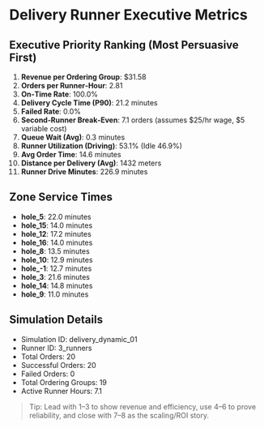 # Delivery Runner Executive Metrics

## Executive Priority Ranking (Most Persuasive First)
1. **Revenue per Ordering Group**: $31.58
2. **Orders per Runner‑Hour**: 2.81
3. **On‑Time Rate**: 100.0%
4. **Delivery Cycle Time (P90)**: 21.2 minutes
5. **Failed Rate**: 0.0%
6. **Second‑Runner Break‑Even**: 7.1 orders (assumes $25/hr wage, $5 variable cost)
7. **Queue Wait (Avg)**: 0.3 minutes
8. **Runner Utilization (Driving)**: 53.1% (Idle 46.9%)
9. **Avg Order Time**: 14.6 minutes
10. **Distance per Delivery (Avg)**: 1432 meters
11. **Runner Drive Minutes**: 226.9 minutes

## Zone Service Times
- **hole_5**: 22.0 minutes
- **hole_15**: 14.0 minutes
- **hole_12**: 17.2 minutes
- **hole_16**: 14.0 minutes
- **hole_8**: 13.5 minutes
- **hole_10**: 12.9 minutes
- **hole_-1**: 12.7 minutes
- **hole_3**: 21.6 minutes
- **hole_14**: 14.8 minutes
- **hole_9**: 11.0 minutes


## Simulation Details
- Simulation ID: delivery_dynamic_01
- Runner ID: 3_runners
- Total Orders: 20
- Successful Orders: 20
- Failed Orders: 0
- Total Ordering Groups: 19
- Active Runner Hours: 7.1

> Tip: Lead with 1–3 to show revenue and efficiency, use 4–6 to prove reliability, and close with 7–8 as the scaling/ROI story.
